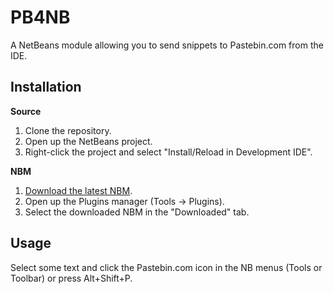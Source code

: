 PB4NB
====

A NetBeans module allowing you to send snippets to Pastebin.com from the IDE.

Installation
------------

**Source**

 1.  Clone the repository.
 2.  Open up the NetBeans project.
 3.  Right-click the project and select "Install/Reload in Development IDE".

**NBM**

 1.  [Download the latest NBM](http://github.com/mekishizufu/PN4NB/downloads).
 2.  Open up the Plugins manager (Tools -> Plugins).
 3.  Select the downloaded NBM in the "Downloaded" tab.
 
Usage
-----
 
Select some text and click the Pastebin.com icon in the NB menus (Tools or Toolbar) or press Alt+Shift+P.